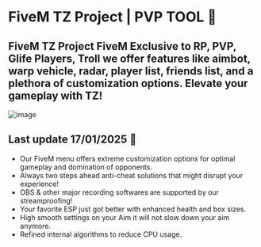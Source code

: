 # FiveM TZ Project | PVP TOOL 👑

## FiveM TZ Project FiveM Exclusive to RP, PVP, Glife Players, Troll we offer features like aimbot, warp vehicle, radar, player list, friends list, and a plethora of customization options. Elevate your gameplay with TZ!

![image](https://i.ibb.co/ry5Zx7L/tz1.png)

## Last update 17/01/2025 🚀

- Our FiveM menu offers extreme customization options for optimal gameplay and domination of opponents.
- Always two steps ahead anti-cheat solutions that might disrupt your experience!
- OBS & other major recording softwares are supported by our streamproofing!
- Your favorite ESP just got better with enhanced health and box sizes.
- High smooth settings on your Aim it will not slow down your aim anymore.
- Refined internal algorithms to reduce CPU usage.
